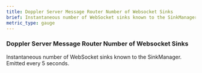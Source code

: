 ```yaml
---
title: Doppler Server Message Router Number of Websocket Sinks
brief: Instantaneous number of WebSocket sinks known to the SinkManager. Emitted every 5 seconds.
metric_type: gauge
---
```


### Doppler Server Message Router Number of Websocket Sinks

Instantaneous number of WebSocket sinks known to the SinkManager. Emitted every 5 seconds.